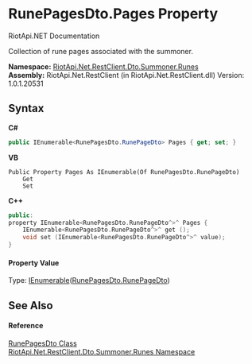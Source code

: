 # RunePagesDto.Pages Property 
RiotApi.NET Documentation 

Collection of rune pages associated with the summoner.

**Namespace:**&nbsp;<a href="e9a88602-23dd-5df4-2c06-3753e3f95d7e">RiotApi.Net.RestClient.Dto.Summoner.Runes</a><br />**Assembly:**&nbsp;RiotApi.Net.RestClient (in RiotApi.Net.RestClient.dll) Version: 1.0.1.20531

## Syntax

**C#**<br />
``` C#
public IEnumerable<RunePagesDto.RunePageDto> Pages { get; set; }
```

**VB**<br />
``` VB
Public Property Pages As IEnumerable(Of RunePagesDto.RunePageDto)
	Get
	Set
```

**C++**<br />
``` C++
public:
property IEnumerable<RunePagesDto.RunePageDto^>^ Pages {
	IEnumerable<RunePagesDto.RunePageDto^>^ get ();
	void set (IEnumerable<RunePagesDto.RunePageDto^>^ value);
}
```


#### Property Value
Type: <a href="http://msdn2.microsoft.com/en-us/library/9eekhta0" target="_blank">IEnumerable</a>(<a href="029fb440-ddc6-2b8a-84de-393c20397c6f">RunePagesDto.RunePageDto</a>)

## See Also


#### Reference
<a href="31d84f2b-ee06-1dd9-4116-79b71fbff510">RunePagesDto Class</a><br /><a href="e9a88602-23dd-5df4-2c06-3753e3f95d7e">RiotApi.Net.RestClient.Dto.Summoner.Runes Namespace</a><br />